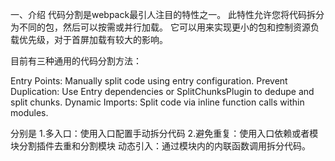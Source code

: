 一、介绍
代码分割是webpack最引人注目的特性之一。
此特性允许您将代码拆分为不同的包，然后可以按需或并行加载。
它可以用来实现更小的包和控制资源负载优先级，对于首屏加载有较大的影响。

目前有三种通用的代码分割方法：

Entry Points: Manually split code using entry configuration.
Prevent Duplication: Use Entry dependencies or SplitChunksPlugin to dedupe and split chunks.
Dynamic Imports: Split code via inline function calls within modules.

分别是
1.多入口：使用入口配置手动拆分代码
2.避免重复：使用入口依赖或者模块分割插件去重和分割模块
动态引入：通过模块内的内联函数调用拆分代码。


